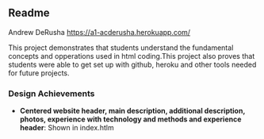 Readme
---

Andrew DeRusha 
https://a1-acderusha.herokuapp.com/

This project demonstrates that students understand the fundamental concepts and opperations used in html coding.This project also proves that students were able to get set up with github, heroku and other tools needed for future projects.

### Design Achievements
- **Centered website header, main description, additional description, photos, experience with technology and methods and experience header**: Shown in index.htlm


